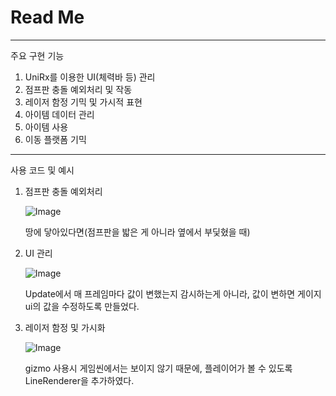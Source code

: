 Read Me
 ================


---------------------------------------------------------------------------------------------


주요 구현 기능
1. UniRx를 이용한 UI(체력바 등) 관리
2. 점프판 충돌 예외처리 및 작동
3. 레이저 함정 기믹 및 가시적 표현
4. 아이템 데이터 관리
5. 아이템 사용
6. 이동 플랫폼 기믹



---------------------------------------------------------------------------------------------


사용 코드 및 예시

1. 점프판 충돌 예외처리

   ![Image](https://github.com/user-attachments/assets/a50c6575-a47d-4dab-97b1-1770ea8327b1)
   
   땅에 닿아있다면(점프판을 밟은 게 아니라 옆에서 부딫혔을 때)

3. UI 관리
   
   ![Image](https://github.com/user-attachments/assets/571ad0c1-df2d-43a3-8f7e-b031c477830d)
   
   Update에서 매 프레임마다 값이 변했는지 감시하는게 아니라,
   값이 변하면 게이지 ui의 값을 수정하도록 만들었다.

5. 레이저 함정 및 가시화
   
   ![Image](https://github.com/user-attachments/assets/6e097ffc-51be-416f-9aeb-3a519619b5da)
   
   gizmo 사용시 게임씬에서는 보이지 않기 때문에, 플레이어가 볼 수 있도록
   LineRenderer을 추가하였다.


